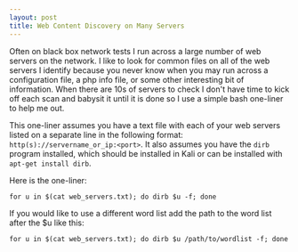 ```yaml
---
layout: post
title: Web Content Discovery on Many Servers
---
```


Often on black box network tests I run across a large number of web servers on the network. I like to look for common files on all of the web servers I identify because you never know when you may run across a configuration file, a php info file, or some other interesting bit of information. When there are 10s of servers to check I don't have time to kick off each scan and babysit it until it is done so I use a simple bash one-liner to help me out.

This one-liner assumes you have a text file with each of your web servers listed on a separate line in the following format: `http(s)://servername_or_ip:<port>`. It also assumes you have the `dirb` program installed, which should be installed in Kali or can be installed with `apt-get install dirb`.

Here is the one-liner:

    for u in $(cat web_servers.txt); do dirb $u -f; done

If you would like to use a different word list add the path to the word list after the $u like this:

    for u in $(cat web_servers.txt); do dirb $u /path/to/wordlist -f; done
